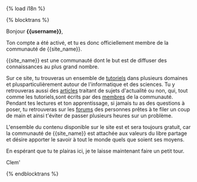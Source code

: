 {% load i18n %}

{% blocktrans %}

Bonjour **{{username}}**,

Ton compte a été activé, et tu es donc officiellement membre de la communauté de {{site_name}}.

{{site_name}} est une communauté dont le but est de diffuser des connaissances au plus grand nombre.

Sur ce site, tu trouveras un ensemble de [tutoriels]({{tutorials_url}}) dans plusieurs domaines et plusparticulièrement autour de l'informatique et des sciences. 
Tu y retrouveras aussi des [articles]({{articles_url}}) traitant de sujets d'actualité ou non, qui, tout comme les tutoriels,sont écrits par des [membres]({{members_url}}) de la communauté.
Pendant tes lectures et ton apprentissage, si jamais tu as des questions à poser, tu retrouveras sur les [forums]({{forums_url}}) des personnes prêtes à te filer un coup de main et ainsi t'éviter de passer plusieurs heures sur un problème.

L'ensemble du contenu disponible sur le site est et sera toujours gratuit, car la communauté de {{site_name}} est attachée aux valeurs du libre partage et désire apporter le savoir à tout le monde quels que soient ses moyens.

En espérant que tu te plairas ici, je te laisse maintenant faire un petit tour.

Clem'

{% endblocktrans %}